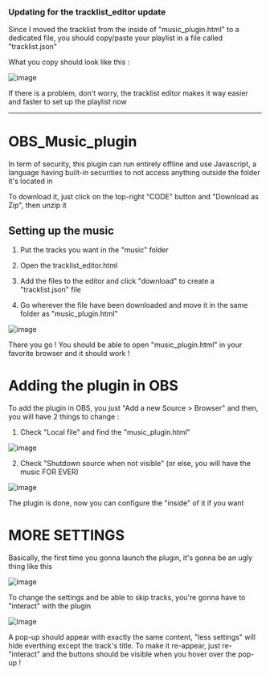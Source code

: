 ### Updating for the tracklist_editor update

Since I moved the tracklist from the inside of "music_plugin.html" to a dedicated file, you should copy/paste your playlist in a file called "tracklist.json"

What you copy should look like this :

![image](https://user-images.githubusercontent.com/13376018/184088480-0678f279-ee28-4cd9-b293-9f926677434d.png)

If there is a problem, don't worry, the tracklist editor makes it way easier and faster to set up the playlist now

---



# OBS_Music_plugin

In term of security, this plugin can run entirely offline and use Javascript, a language having built-in securities to not access anything outside the folder it's located in

To download it, just click on the top-right "CODE" button and "Download as Zip", then unzip it

## Setting up the music

1. Put the tracks you want in the "music" folder 

2. Open the tracklist_editor.html

3. Add the files to the editor and click "download" to create a "tracklist.json" file

4. Go wherever the file have been downloaded and move it in the same folder as "music_plugin.html"

![image](https://user-images.githubusercontent.com/13376018/184087409-b38bfc8a-d278-4755-bc49-d42b1e5b9212.png)

There you go ! You should be able to open "music_plugin.html" in your favorite browser and it should work !

# Adding the plugin in OBS

To add the plugin in OBS, you just "Add a new Source > Browser" and then, you will have 2 things to change : 

1. Check "Local file" and find the "music_plugin.html"

![image](https://user-images.githubusercontent.com/13376018/183494943-40cc05c2-670a-48c5-bdfe-7214f616c8e6.png)

2. Check "Shutdown source when not visible" (or else, you will have the music FOR EVER)

![image](https://user-images.githubusercontent.com/13376018/183495747-fd839841-289d-450c-b09f-49ed2047c75c.png)

The plugin is done, now you can configure the "inside" of it if you want

# MORE SETTINGS

Basically, the first time you gonna launch the plugin, it's gonna be an ugly thing like this

![image](https://user-images.githubusercontent.com/13376018/183496299-9bb4435f-4c95-4695-8fd0-cb7022e282ac.png)

To change the settings and be able to skip tracks, you're gonna have to "interact" with the plugin

![image](https://user-images.githubusercontent.com/13376018/183496538-34a327e5-1dc6-42b0-a448-a01c115c9e41.png)

A pop-up should appear with exactly the same content, "less settings" will hide everthing except the track's title. To make it re-appear, just re-"interact" and the buttons should be visible when you hover over the pop-up !
